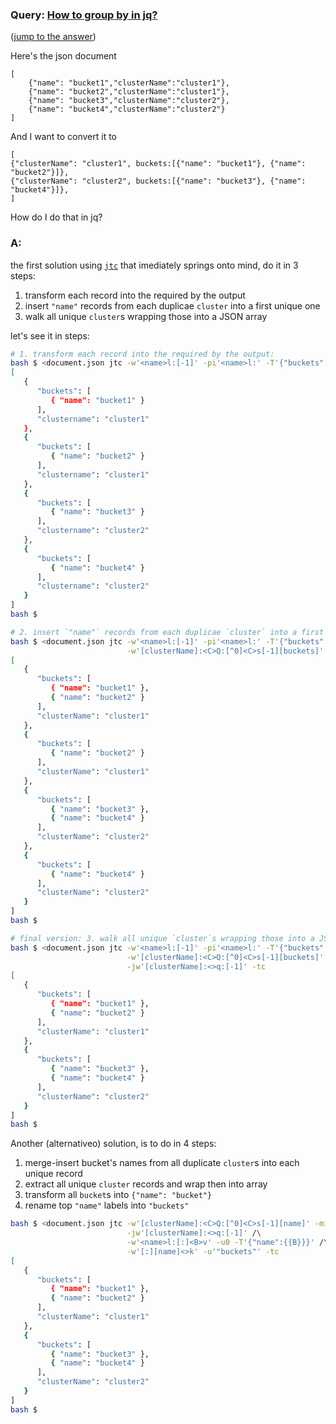### Query: [How to group by in jq?](https://stackoverflow.com/questions/60011507/how-to-group-by-in-jq)
([jump to the answer](https://github.com/ldn-softdev/stackoverflow-json/blob/master/lib/How%20to%20group%20by%20in%20jq.md#a))

Here's the json document

    [
        {"name": "bucket1","clusterName":"cluster1"},
        {"name": "bucket2","clusterName":"cluster1"},
        {"name": "bucket3","clusterName":"cluster2"},
        {"name": "bucket4","clusterName":"cluster2"}
    ]

And I want to convert it to

    [
    {"clusterName": "cluster1", buckets:[{"name": "bucket1"}, {"name": "bucket2"}]},
    {"clusterName": "cluster2", buckets:[{"name": "bucket3"}, {"name": "bucket4"}]},
    ]

How do I do that in jq?

### A:
the first solution using [`jtc`](https://github.com/ldn-softdev/jtc) that imediately springs onto mind, do it in 3 steps:
1. transform each record into the required by the output
2. insert `"name"` records from each duplicae `cluster` into a first unique one
3. walk all unique `cluster`s wrapping those into a JSON array

let's see it in steps:
```bash
# 1. transform each record into the required by the output:
bash $ <document.json jtc -w'<name>l:[-1]' -pi'<name>l:' -T'{"buckets":[{"name":{{}}}]}' -tc
[
   {
      "buckets": [
         { "name": "bucket1" }
      ],
      "clustername": "cluster1"
   },
   {
      "buckets": [
         { "name": "bucket2" }
      ],
      "clustername": "cluster1"
   },
   {
      "buckets": [
         { "name": "bucket3" }
      ],
      "clustername": "cluster2"
   },
   {
      "buckets": [
         { "name": "bucket4" }
      ],
      "clustername": "cluster2"
   }
]
bash $ 

# 2. insert `"name"` records from each duplicae `cluster` into a first unique one:
bash $ <document.json jtc -w'<name>l:[-1]' -pi'<name>l:' -T'{"buckets":[{"name":{{}}}]}' /\
                          -w'[clusterName]:<C>Q:[^0]<C>s[-1][buckets]' -mi'[clusterName]:<>Q:[-1][buckets]' -tc
[
   {
      "buckets": [
         { "name": "bucket1" },
         { "name": "bucket2" }
      ],
      "clusterName": "cluster1"
   },
   {
      "buckets": [
         { "name": "bucket2" }
      ],
      "clusterName": "cluster1"
   },
   {
      "buckets": [
         { "name": "bucket3" },
         { "name": "bucket4" }
      ],
      "clusterName": "cluster2"
   },
   {
      "buckets": [
         { "name": "bucket4" }
      ],
      "clusterName": "cluster2"
   }
]
bash $ 

# final version: 3. walk all unique `cluster`s wrapping those into a JSON array:
bash $ <document.json jtc -w'<name>l:[-1]' -pi'<name>l:' -T'{"buckets":[{"name":{{}}}]}' /\
                          -w'[clusterName]:<C>Q:[^0]<C>s[-1][buckets]' -mi'[clusterName]:<>Q:[-1][buckets]' /\
                          -jw'[clusterName]:<>q:[-1]' -tc
[
   {
      "buckets": [
         { "name": "bucket1" },
         { "name": "bucket2" }
      ],
      "clusterName": "cluster1"
   },
   {
      "buckets": [
         { "name": "bucket3" },
         { "name": "bucket4" }
      ],
      "clusterName": "cluster2"
   }
]
bash $ 
```

Another (alternativeo) solution, is to do in 4 steps:
1. merge-insert bucket's names from all duplicate `cluster`s into each unique record
2. extract all unique `cluster` records and wrap then into array
3. transform all `bucket`s into `{"name": "bucket"}`
4. rename top `"name"` labels into `"buckets"`
```bash
bash $ <document.json jtc -w'[clusterName]:<C>Q:[^0]<C>s[-1][name]' -mi'[clusterName]:<>Q:[-1][name]' /\
                          -jw'[clusterName]:<>q:[-1]' /\
                          -w'<name>l:[:]<B>v' -u0 -T'{"name":{{B}}}' /\
                          -w'[:][name]<>k' -u'"buckets"' -tc
[
   {
      "buckets": [
         { "name": "bucket1" },
         { "name": "bucket2" }
      ],
      "clusterName": "cluster1"
   },
   {
      "buckets": [
         { "name": "bucket3" },
         { "name": "bucket4" }
      ],
      "clusterName": "cluster2"
   }
]
bash $ 
```
